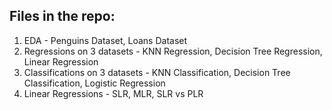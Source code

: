 Files in the repo:
-------------------
1. EDA - Penguins Dataset, Loans Dataset
2. Regressions on 3 datasets - KNN Regression, Decision Tree Regression, Linear Regression
3. Classifications on 3 datasets - KNN Classification, Decision Tree Classification, Logistic Regression
4. Linear Regressions - SLR, MLR, SLR vs PLR
